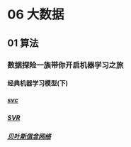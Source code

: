 # 06 大数据 

## 01 算法

### 数据探险一族带你开启机器学习之旅

#### 经典机器学习模型(下)

##### [svc](/06%20大数据/01%20算法/数据探险一族带你开启机器学习之旅/经典机器学习模型(下)/svc.md)
##### [SVR](/06%20大数据/01%20算法/数据探险一族带你开启机器学习之旅/经典机器学习模型(下)/SVR.md)
##### [贝叶斯信念网络](/06%20大数据/01%20算法/数据探险一族带你开启机器学习之旅/经典机器学习模型(下)/贝叶斯信念网络.md)